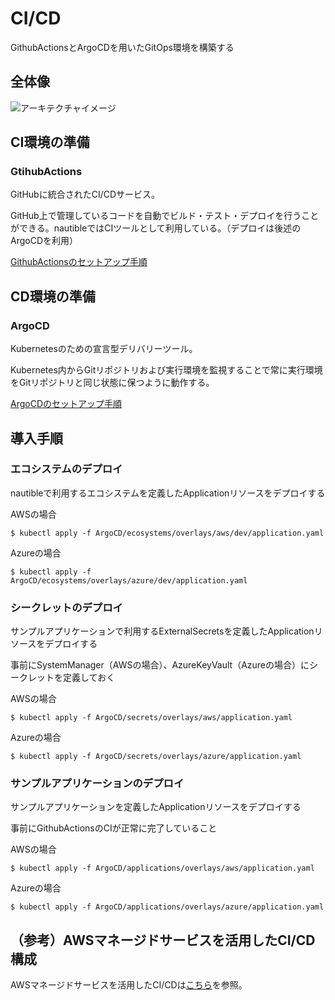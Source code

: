 # CI/CD

GithubActionsとArgoCDを用いたGitOps環境を構築する

## 全体像

![アーキテクチャイメージ](./docs/images/architecture.png)

## CI環境の準備

### GtihubActions

GitHubに統合されたCI/CDサービス。

GitHub上で管理しているコードを自動でビルド・テスト・デプロイを行うことができる。nautibleではCIツールとして利用している。（デプロイは後述のArgoCDを利用）

[GithubActionsのセットアップ手順](./docs/githubactions.md)

## CD環境の準備

### ArgoCD

Kubernetesのための宣言型デリバリーツール。

Kubernetes内からGitリポジトリおよび実行環境を監視することで常に実行環境をGitリポジトリと同じ状態に保つように動作する。

[ArgoCDのセットアップ手順](./docs/argocd.md)

## 導入手順

### エコシステムのデプロイ

nautibleで利用するエコシステムを定義したApplicationリソースをデプロイする

AWSの場合

```
$ kubectl apply -f ArgoCD/ecosystems/overlays/aws/dev/application.yaml
```

Azureの場合

```
$ kubectl apply -f ArgoCD/ecosystems/overlays/azure/dev/application.yaml
```

### シークレットのデプロイ

サンプルアプリケーションで利用するExternalSecretsを定義したApplicationリソースをデプロイする

事前にSystemManager（AWSの場合）、AzureKeyVault（Azureの場合）にシークレットを定義しておく

AWSの場合

```
$ kubectl apply -f ArgoCD/secrets/overlays/aws/application.yaml
```
Azureの場合

```
$ kubectl apply -f ArgoCD/secrets/overlays/azure/application.yaml
```

### サンプルアプリケーションのデプロイ

サンプルアプリケーションを定義したApplicationリソースをデプロイする

事前にGithubActionsのCIが正常に完了していること

AWSの場合

```
$ kubectl apply -f ArgoCD/applications/overlays/aws/application.yaml
```

Azureの場合

```
$ kubectl apply -f ArgoCD/applications/overlays/azure/application.yaml
```

## （参考）AWSマネージドサービスを活用したCI/CD構成

AWSマネージドサービスを活用したCI/CDは[こちら](https://github.com/nautible/nautible-infra-codebuild)を参照。